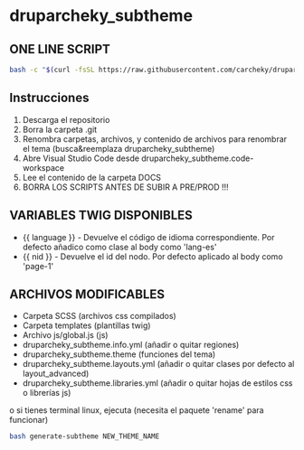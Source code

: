 # druparcheky_subtheme

## ONE LINE SCRIPT
````bash
bash -c "$(curl -fsSL https://raw.githubusercontent.com/carcheky/druparcheky_subtheme/master/generate-subtheme-onelinescript.sh)"
````

## Instrucciones

1. Descarga el repositorio
2. Borra la carpeta .git
3. Renombra carpetas, archivos, y contenido de archivos para renombrar el tema (busca&reemplaza druparcheky_subtheme)
4. Abre Visual Studio Code desde druparcheky_subtheme.code-workspace
5. Lee el contenido de la carpeta DOCS
6. BORRA LOS SCRIPTS ANTES DE SUBIR A PRE/PROD !!!

## VARIABLES TWIG DISPONIBLES

- {{ language }} - Devuelve el código de idioma correspondiente. Por defecto añadico como clase al body como 'lang-es'
- {{ nid }} - Devuelve el id del nodo. Por defecto aplicado al body como 'page-1'

## ARCHIVOS MODIFICABLES

- Carpeta SCSS (archivos css compilados)
- Carpeta templates (plantillas twig)
- Archivo js/global.js (js)
- druparcheky_subtheme.info.yml (añadir o quitar regiones)
- druparcheky_subtheme.theme (funciones del tema)
- druparcheky_subtheme.layouts.yml (añadir o quitar clases por defecto al layout_advanced)
- druparcheky_subtheme.libraries.yml (añadir o quitar hojas de estilos css o librerías js)

o si tienes terminal linux, ejecuta (necesita el paquete 'rename' para funcionar)

```bash
bash generate-subtheme NEW_THEME_NAME
```
